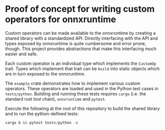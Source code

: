 Proof of concept for writing custom operators for onnxruntime
=============================================================

Custom operators can be made available to the onnxruntime by creating a shared library with a standardized API.
Directly interfacing with the API and types exposed by onnxruntime is quite cumbersome and error prone, though.
This project provides abstractions that make this interfacing much easier and safe.

Each custom operator is an individual type which implements the `CustomOp` trait. Types which implement that trait can be `build` into static objects which are in turn exposed to the onnxruntime.

The `example` crate demonstrates how to implement various custom operators.
These operators are loaded and used in the Python test cases in `tests/python`.
Building and running these tests requires `cargo` (i.e. the standard rust tool chain), `onnxruntime` and `pytest`.

Execute the following at the root of this repository to build the shared
library and to run the python-defined tests:

```python
cargo b && pytest tests/python -s
```

